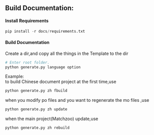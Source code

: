 ## Build Documentation:

#### Install Requirements

```python
pip install -r docs/requirements.txt
```
#### Build Documentation
Create a dir,and copy all the things in the Template to the dir
```python
# Enter root folder.
python generate.py language option
```
Example:   
to build Chinese document project at the first time,use
```python
python generate.py zh fbuild
```
when you modify po files and you want to regenerate the mo files ,use
```python
python generate.py zh update
```
when the main project(Matchzoo) update,use
```python
python generate.py zh rebuild
```



